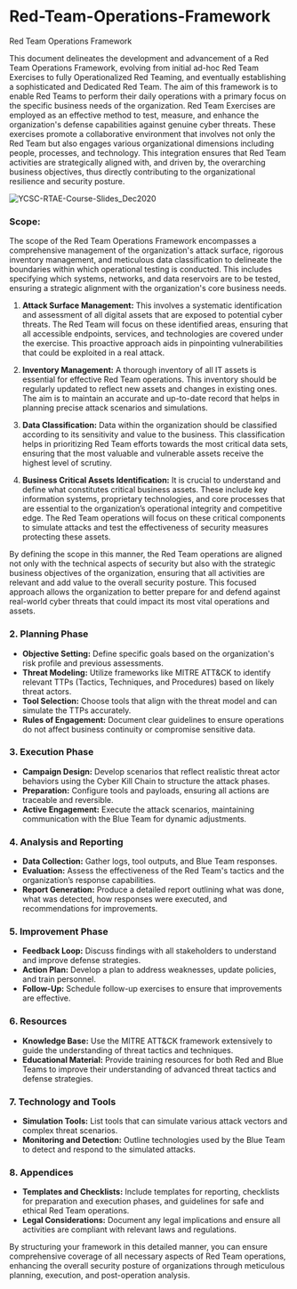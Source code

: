 # Red-Team-Operations-Framework
Red Team Operations Framework

This document delineates the development and advancement of a Red Team Operations Framework, evolving from initial ad-hoc Red Team Exercises to fully Operationalized Red Teaming, and eventually establishing a sophisticated and Dedicated Red Team. The aim of this framework is to enable Red Teams to perform their daily operations with a primary focus on the specific business needs of the organization. Red Team Exercises are employed as an effective method to test, measure, and enhance the organization's defense capabilities against genuine cyber threats. These exercises promote a collaborative environment that involves not only the Red Team but also engages various organizational dimensions including people, processes, and technology. This integration ensures that Red Team activities are strategically aligned with, and driven by, the overarching business objectives, thus directly contributing to the organizational resilience and security posture.

![YCSC-RTAE-Course-Slides_Dec2020](https://github.com/user-attachments/assets/b7289bbf-befd-44e2-b7d8-66aa6be5d4d4)

### Scope:

The scope of the Red Team Operations Framework encompasses a comprehensive management of the organization's attack surface, rigorous inventory management, and meticulous data classification to delineate the boundaries within which operational testing is conducted. This includes specifying which systems, networks, and data reservoirs are to be tested, ensuring a strategic alignment with the organization's core business needs.

1. **Attack Surface Management:** This involves a systematic identification and assessment of all digital assets that are exposed to potential cyber threats. The Red Team will focus on these identified areas, ensuring that all accessible endpoints, services, and technologies are covered under the exercise. This proactive approach aids in pinpointing vulnerabilities that could be exploited in a real attack.

2. **Inventory Management:** A thorough inventory of all IT assets is essential for effective Red Team operations. This inventory should be regularly updated to reflect new assets and changes in existing ones. The aim is to maintain an accurate and up-to-date record that helps in planning precise attack scenarios and simulations.

3. **Data Classification:** Data within the organization should be classified according to its sensitivity and value to the business. This classification helps in prioritizing Red Team efforts towards the most critical data sets, ensuring that the most valuable and vulnerable assets receive the highest level of scrutiny.

4. **Business Critical Assets Identification:** It is crucial to understand and define what constitutes critical business assets. These include key information systems, proprietary technologies, and core processes that are essential to the organization’s operational integrity and competitive edge. The Red Team operations will focus on these critical components to simulate attacks and test the effectiveness of security measures protecting these assets.

By defining the scope in this manner, the Red Team operations are aligned not only with the technical aspects of security but also with the strategic business objectives of the organization, ensuring that all activities are relevant and add value to the overall security posture. This focused approach allows the organization to better prepare for and defend against real-world cyber threats that could impact its most vital operations and assets.


### 2. **Planning Phase**
   - **Objective Setting:** Define specific goals based on the organization's risk profile and previous assessments.
   - **Threat Modeling:** Utilize frameworks like MITRE ATT&CK to identify relevant TTPs (Tactics, Techniques, and Procedures) based on likely threat actors.
   - **Tool Selection:** Choose tools that align with the threat model and can simulate the TTPs accurately.
   - **Rules of Engagement:** Document clear guidelines to ensure operations do not affect business continuity or compromise sensitive data.

### 3. **Execution Phase**
   - **Campaign Design:** Develop scenarios that reflect realistic threat actor behaviors using the Cyber Kill Chain to structure the attack phases.
   - **Preparation:** Configure tools and payloads, ensuring all actions are traceable and reversible.
   - **Active Engagement:** Execute the attack scenarios, maintaining communication with the Blue Team for dynamic adjustments.

### 4. **Analysis and Reporting**
   - **Data Collection:** Gather logs, tool outputs, and Blue Team responses.
   - **Evaluation:** Assess the effectiveness of the Red Team's tactics and the organization’s response capabilities.
   - **Report Generation:** Produce a detailed report outlining what was done, what was detected, how responses were executed, and recommendations for improvements.

### 5. **Improvement Phase**
   - **Feedback Loop:** Discuss findings with all stakeholders to understand and improve defense strategies.
   - **Action Plan:** Develop a plan to address weaknesses, update policies, and train personnel.
   - **Follow-Up:** Schedule follow-up exercises to ensure that improvements are effective.

### 6. **Resources**
   - **Knowledge Base:** Use the MITRE ATT&CK framework extensively to guide the understanding of threat tactics and techniques.
   - **Educational Material:** Provide training resources for both Red and Blue Teams to improve their understanding of advanced threat tactics and defense strategies.

### 7. **Technology and Tools**
   - **Simulation Tools:** List tools that can simulate various attack vectors and complex threat scenarios.
   - **Monitoring and Detection:** Outline technologies used by the Blue Team to detect and respond to the simulated attacks.

### 8. **Appendices**
   - **Templates and Checklists:** Include templates for reporting, checklists for preparation and execution phases, and guidelines for safe and ethical Red Team operations.
   - **Legal Considerations:** Document any legal implications and ensure all activities are compliant with relevant laws and regulations.

By structuring your framework in this detailed manner, you can ensure comprehensive coverage of all necessary aspects of Red Team operations, enhancing the overall security posture of organizations through meticulous planning, execution, and post-operation analysis.
